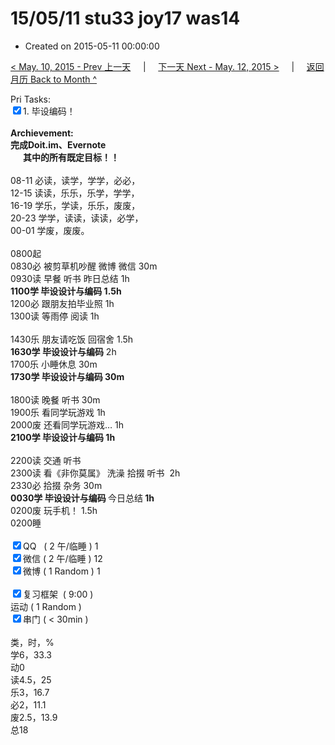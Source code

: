 # 15/05/11 stu33 joy17 was14

- Created on 2015-05-11 00:00:00

[< May. 10, 2015 - Prev 上一天](/lifelogs/2015/05/d10.md) &nbsp; &nbsp; | &nbsp; &nbsp; [下一天 Next - May. 12, 2015 >](/lifelogs/2015/05/d12.md) &nbsp; &nbsp; |  &nbsp; &nbsp; [返回月历 Back to Month ^](/lifelogs/2015/05/index.md)
<br/><div>Pri Tasks:<br clear="none"/><input type="checkbox" checked="true" ></en-todo>1. 毕设编码！</div><div><br clear="none"/></div><div><strong>Archievement:</strong></div><div><strong><en-todo></en-todo>完成Doit.im、</strong><strong>Evernote</strong></div><div><strong>      其中的</strong><strong>所有</strong><strong>既定目标！！</strong></div><div><div><br clear="none"/></div>08-11 必读，读学，学学，必必，<br clear="none"/> 12-15 读读，乐乐，乐学，学学，<br clear="none"/> 16-19 学乐，学读，乐乐，废废，<br clear="none"/> 20-23 学学，读读，读读，必学，</div><div>00-01 学废，废废。</div><div><div><br clear="none"/></div>0800起</div><div>0830必 被剪草机吵醒 微博 微信 30m<br clear="none"/> 0930读 早餐 听书 昨日总结 1h</div><div><strong>1100学 </strong><strong>毕设设计与编码</strong><strong> 1.5h</strong></div><div><div>1200必 跟朋友拍毕业照 1h</div><div>1300读 等雨停 阅读 1h</div><div><br clear="none"/></div>1430乐 朋友请吃饭 回宿舍 1.5h</div><div><strong>1630学 毕设设计与编码</strong> 2h</div><div><div><span>1700乐 小睡休息 30m</span></div><div><strong>1730学 毕设设计与编码 30m</strong></div><div><strong><br clear="none"/></strong></div>1800读 晚餐 听书 30m</div><div>1900乐 看同学玩游戏 1h</div><div>2000废 还看同学玩游戏… 1h</div><div><strong>2100学 毕设设计与编码 1h</strong><div><br clear="none"/></div><div>2200读 交通 听书</div><div>2300读 看《非你莫属》 洗澡 拾掇 听书  2h</div><div>2330必 拾掇 杂务 30m</div><strong>0030学 毕设设计与编码 </strong>今日总结<strong> 1h</strong></div><div>0200废 玩手机！ 1.5h</div><div>0200睡</div><div><br clear="none"/></div><div><input type="checkbox" checked="true" ></en-todo>QQ   ( 2 午/临睡 ) 1<br clear="none"/><input type="checkbox" checked="true" ></en-todo>微信 ( 2 午/临睡 ) 12</div><div><input type="checkbox" checked="true" ></en-todo>微博 ( 1 Random ) 1</div><div><br clear="none"/></div><div><input type="checkbox" checked="true" ></en-todo>复习框架  ( 9:00 ) <br clear="none"/></div><div><en-todo></en-todo>运动 ( 1 Random ) </div><div><input type="checkbox" checked="true" ></en-todo>串门 ( < 30min ) </div><div><div><br clear="none"/></div>类，时，%<br clear="none"/> 学6，33.3<br clear="none"/> 动0<br clear="none"/> 读4.5，25<br clear="none"/> 乐3，16.7<br clear="none"/> 必2，11.1<br clear="none"/> 废2.5，13.9<br clear="none"/> 总18</div>
